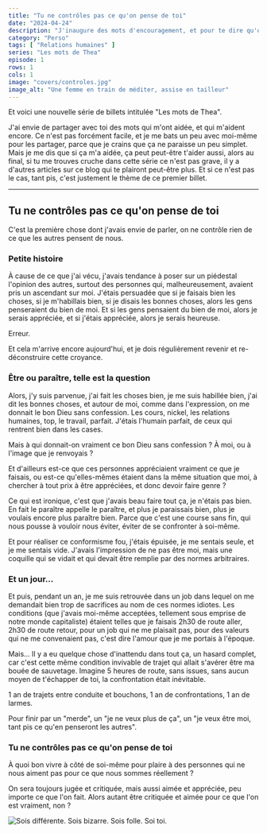 ```yaml
---
title: "Tu ne contrôles pas ce qu'on pense de toi"
date: "2024-04-24"
description: "J'inaugure des mots d'encouragement, et pour te dire qu'on n'est pas seul·es à rencontrer certaines difficultés."
category: "Perso"
tags: [ "Relations humaines" ]
series: "Les mots de Thea"
episode: 1
rows: 1
cols: 1
image: "covers/controles.jpg"
image_alt: "Une femme en train de méditer, assise en tailleur"
---
```


Et voici une nouvelle série de billets intitulée "Les mots de Thea".

J'ai envie de partager avec toi des mots qui m'ont aidée, et qui m'aident encore. Ce n'est pas forcément facile, et
je me bats un peu avec moi-même pour les partager, parce que je crains que ça ne paraisse un peu simplet. Mais je me dis
que si ça m'a aidée, ça peut peut-être t'aider aussi, alors au final, si tu me trouves cruche dans cette série ce n'est
pas grave, il y a d'autres articles sur ce blog qui te plairont peut-être plus. Et si ce n'est pas le cas, tant pis,
c'est justement le thème de ce premier billet.

---

## Tu ne contrôles pas ce qu'on pense de toi

C'est la première chose dont j'avais envie de parler, on ne contrôle rien de ce que les autres pensent de nous.

### Petite histoire

À cause de ce que j'ai vécu, j'avais tendance à poser sur un piédestal l'opinion des autres, surtout des personnes
qui, malheureusement, avaient pris un ascendant sur moi. J'étais persuadée que si je faisais bien les choses, si je
m'habillais bien, si je disais les bonnes choses, alors les gens penseraient du bien de moi. Et si les gens pensaient du
bien de moi, alors je serais appréciée, et si j'étais appréciée, alors je serais heureuse.

Erreur.

Et cela m'arrive encore aujourd'hui, et je dois régulièrement revenir et re-déconstruire cette croyance.

### Être ou paraître, telle est la question

Alors, j'y suis parvenue, j'ai fait les choses bien, je me suis habillée bien, j'ai dit les bonnes choses, et autour de
moi, comme dans l'expression, on me donnait le bon Dieu sans confession. Les cours, nickel, les relations humaines, top,
le travail, parfait. J'étais l'humain parfait, de ceux qui rentrent bien dans les cases.

Mais à qui donnait-on vraiment ce bon Dieu sans confession ? À moi, ou à l'image que je renvoyais ?

Et d'ailleurs est-ce que ces personnes appréciaient vraiment ce que je faisais, ou est-ce qu'elles-mêmes étaient dans
la même situation que moi, à chercher à tout prix à être appréciées, et donc devoir faire genre ?

Ce qui est ironique, c'est que j'avais beau faire tout ça, je n'étais pas bien. En fait le paraître appelle le paraître,
et plus je paraissais bien, plus je voulais encore plus paraître bien. Parce que c'est une course sans fin, qui nous
pousse à vouloir nous éviter, éviter de se confronter à soi-même.

Et pour réaliser ce conformisme fou, j'étais épuisée, je me sentais seule, et je me sentais vide. J'avais l'impression
de ne pas être moi, mais une coquille qui se vidait et qui devait être remplie par des normes arbitraires.

### Et un jour...

Et puis, pendant un an, je me suis retrouvée dans un job dans lequel on me demandait bien trop de sacrifices au nom de
ces normes idiotes. Les conditions (que j'avais moi-même acceptées, tellement sous emprise de notre monde capitaliste)
étaient telles que je faisais 2h30 de route aller, 2h30 de route retour, pour un job qui ne me plaisait pas, pour des
valeurs qui ne me convenaient pas, c'est dire l'amour que je me portais à l'époque.

Mais... Il y a eu quelque chose d'inattendu dans tout ça, un hasard complet, car c'est cette même condition invivable de
trajet qui allait s'avérer être ma bouée de sauvetage. Imagine 5 heures de route, sans issues, sans aucun moyen de
t'échapper de toi, la confrontation était inévitable.

1 an de trajets entre conduite et bouchons, 1 an de confrontations, 1 an de larmes.

Pour finir par un "merde", un "je ne veux plus de ça", un "je veux être moi, tant pis ce qu'en penseront les autres".

### Tu ne contrôles pas ce qu'on pense de toi

À quoi bon vivre à côté de soi-même pour plaire à des personnes qui ne nous aiment pas pour ce que nous sommes
réellement ?

On sera toujours jugée et critiquée, mais aussi aimée et appréciée, peu importe ce que l'on fait. Alors autant être
critiquée et aimée pour ce que l'on est vraiment, non ?

![Sois différente. Sois bizarre. Sois folle. Soi toi.](/posts/2024-04-24-tu-ne-controles-pas-ce-qu-on-pense-de-toi/sois-toi.jpg)
